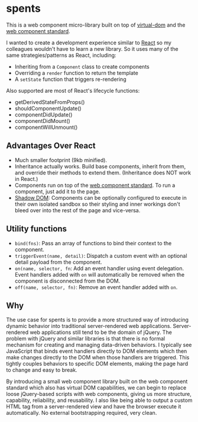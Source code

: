 # spents

This is a web component micro-library built on top of [virtual-dom](https://github.com/Matt-Esch/virtual-dom) and the [web component standard](https://www.webcomponents.org/specs).

I wanted to create a development experience similar to [React](https://reactjs.org/) so my colleagues wouldn't have to learn a new library. So it uses many of the same strategies/patterns as React, including:

-   Inheriting from a `Component` class to create components
-   Overriding a `render` function to return the template
-   A `setState` function that triggers re-rendering

Also supported are most of React's lifecycle functions:

-   getDerivedStateFromProps()
-   shouldComponentUpdate()
-   componentDidUpdate()
-   componentDidMount()
-   componentWillUnmount()

## Advantages Over React

-   Much smaller footprint (9kb minified).
-   Inheritance actually works. Build base components, inherit from them, and override their methods to extend them. (Inheritance does NOT work in React.)
-   Components run on top of the [web component standard](https://www.webcomponents.org/specs). To run a component, just add it to the page.
-   [Shadow DOM](https://developers.google.com/web/fundamentals/web-components/shadowdom): Components can be optionally configured to execute in their own isolated sandbox so their styling and inner workings don't bleed over into the rest of the page and vice-versa.

## Utility functions

-   `bind(fns)`: Pass an array of functions to bind their context to the component.
-   `triggerEvent(name, detail)`: Dispatch a custom event with an optional detail payload from the component.
-   `on(name, selector, fn`: Add an event handler using event delegation. Event handlers added with `on` will automatically be removed when the component is disconnected from the DOM.
-   `off(name, selector, fn)`: Remove an event handler added with `on`.

## Why

The use case for spents is to provide a more structured way of introducing dynamic behavior into traditional server-rendered web applications. Server-rendered web applications still tend to be the domain of jQuery. The problem with jQuery and similar libraries is that there is no formal mechanism for creating and managing data-driven behaviors. I typically see JavaScript that binds event handlers directly to DOM elements which then make changes directly to the DOM when those handlers are triggered. This tightly couples behaviors to specific DOM elements, making the page hard to change and easy to break.

By introducing a small web component library built on the web component standard which also has virtual DOM capabilities, we can begin to replace loose jQuery-based scripts with web components, giving us more structure, capability, reliability, and reusability. I also like being able to output a custom HTML tag from a server-rendered view and have the browser execute it automatically. No external bootstrapping required, very clean.
